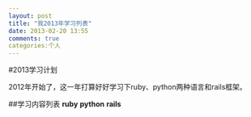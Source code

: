 ```yaml
---
layout: post
title: "我2013年学习列表"
date: 2013-02-20 13:55
comments: true
categories:个人 
---
```


#2013学习计划

2012年开始了，这一年打算好好学习下ruby、python两种语言和rails框架。

##学习内容列表
**ruby**
**python**
**rails**
